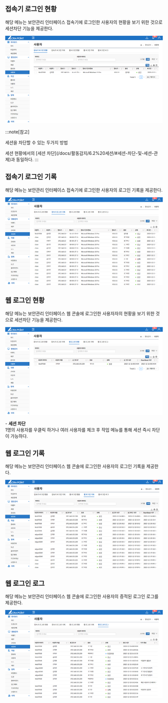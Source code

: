 ## 접속기 로그인 현황
해당 메뉴는 보안관리 인터페이스 접속기에 로그인한 사용자의 현황을 보기 위한 것으로 세션차단 기능을 제공한다.

![접속기 로그인 현황](image.png)

:::note[참고]
<p className='text-bold-with-margin'>세션을 차단할 수 있는 두가지 방법</p>
세션 현황에서의 [세션 차단](/docs/활동감지/6.2%20세션/#세션-차단-및-세션-관제)과 동일하다.
:::

## 접속기 로그인 기록
해당 메뉴는 보안관리 인터페이스 접속기에 로그인한 사용자의 로그인 기록을 제공한다.

![접속기 로그인 기록](image-1.png)

## 웹 로그인 현황
해당 메뉴는 보안관리 인터페이스 웹 콘솔에 로그인한 사용자자의 현황을 보기 위한 것으로 세션차단 기능을 제공한다.

![웹 로그인 현황](image-2.png)

&#45; **세션 차단**  
1명의 사용자를 우클릭 하거나 여러 사용자를 체크 후 작업 메뉴를 통해 세션 즉시 차단이 가능하다.

## 웹 로그인 기록
해당 메뉴는 보안관리 인터페이스 웹 콘솔에 로그인한 사용자의 로그인 기록을 제공한다.

![웹 로그인 기록](image-3.png)

## 웹 로그인 로그
해당 메뉴는 보안관리 인터페이스 웹 콘솔에 로그인한 사용자의 증적된 로그인 로그를 제공한다.

![웹 로그인 로그](image-4.png)